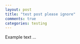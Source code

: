 ```yaml
---
layout: post
title: "test post please ignore"
comments: true
categories: testing 
---
```


Example text ...
